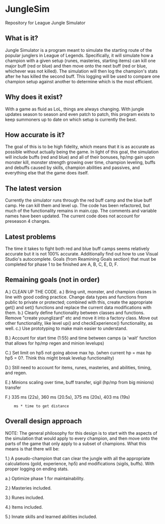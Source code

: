 JungleSim
=========

Repository for League Jungle Simulator

What is it?
--------------------------------------------
Jungle Simulator is a program meant to simulate the starting route of the popular junglers in League of Legends.  Specifically, it will simulate how a champion with a given setup (runes, masteries, starting items) can kill one major buff (red or blue) and then move onto the next buff (red or blue, whichever was not killed).  The simulation will then log the champion's stats after he has killed the second buff.  This logging will be used to compare one champion setup against another to determine which is the most efficient.

Why does it exist?
--------------------------------------------
With a game as fluid as LoL, things are always changing.  With jungle updates season to season and even patch to patch, this program exists to keep summoners up to date on which setup is currently the best.

How accurate is it?
--------------------------------------------
The goal of this is to be high fidelity, which means that it is as accurate as possible without actually being the game.  In light of this goal, the simulation will include buffs (red and blue) and all of their bonuses, hp/mp gain upon monster kill, monster strength growing over time, champion leveling, buffs and debuffs caused by skills, champion abilities and passives, and everything else that the game does itself.

The latest version
--------------------------------------------
Currently the simulator runs through the red buff camp and the blue buff camp.  He can kill them and level up.  The code has been refactored, but much of the functionality remains in main.cpp.  The comments and variable names have been updated.  The current code does not account for preseason 4 changes.

Latest problems
--------------------------------------------
The time it takes to fight both red and blue buff camps seems relatively accurate but it is not 100% accurate.  Additionally find out how to use Visual Studio's autocomplete.  Goals (from Reamining Goals section) that must be completed for phase 1 to be finished are A, B, C, E, D, F.

Remaining goals (not in order)
--------------------------------------------

A.) CLEAN UP THE CODE.
	a.) Bring unit, monster, and champion classes in line with good coding practice.  Change data types and functions from public to private or protected; combined with this, create the appropriate get() and set() functions and replace the current data modifications with them.
	b.) Clearly define functionality between classes and functions.  Remove "create younglizard" etc and move it into a factory class.  Move out other functionality, like level up() and checkExperience() functionality, as well.
	c.) Use prototyping to make main easier to understand.

B.) Account for start time (1:55) and time between camps (a 'wait' function that allows for hp/mp regen and minion levelups)

C.) Set limit on hp5 not going above max hp. (when current hp = max hp hp5 = 0?.  Think this might break levelup functionality)

D.) Still need to account for items, runes, masteries, and abilities, timing, and regen.

E.) Minions scaling over time, buff transfer, sigil (hp/mp from big minions) transfer

F.) 335 ms (22s), 360 ms (20.5s), 375 ms (20s), 403 ms (19s)

		ms * time to get distance
		
Overall design approach
---------------------------------------------
NOTE: The general philosophy for this design is to start with the aspects of the simulation that would apply to every champion, and then move onto the parts of the game that only apply to a subset of champions.  What this means is that there will be:

1.) A pseudo-champion that can clear the jungle with all the appropriate calculations (gold, experience, hp5) and modifications (sigils, buffs).  With proper logging on ending stats.

a.) Optimize phase 1 for maintainability.

2.) Masteries included.

3.) Runes included.

4.) Items included.

5.) Innate skills and learned abilities included.
